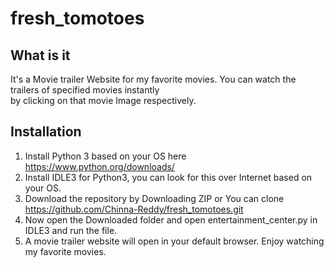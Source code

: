 # fresh_tomotoes
## What is it
It's a Movie trailer Website for my favorite movies. You can watch the trailers of specified movies instantly <br> by clicking on that movie Image respectively. <br>

## Installation
1. Install Python 3 based on your OS here https://www.python.org/downloads/ <br>
2. Install IDLE3 for Python3, you can look for this over Internet based on your OS.<br>
3. Download the repository by Downloading ZIP or You can clone https://github.com/Chinna-Reddy/fresh_tomotoes.git <br>
4. Now open the Downloaded folder and open entertainment_center.py in IDLE3 and run the file.<br>
5. A movie trailer website will open in your default browser. Enjoy watching my favorite movies.
